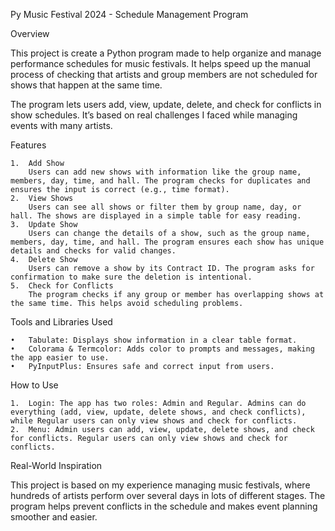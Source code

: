 Py Music Festival 2024 - Schedule Management Program

Overview

This project is create a Python program made to help organize and manage performance schedules for music festivals. It helps speed up the manual process of checking that artists and group members are not scheduled for shows that happen at the same time.

The program lets users add, view, update, delete, and check for conflicts in show schedules. It’s based on real challenges I faced while managing events with many artists.

Features

	1.	Add Show
		Users can add new shows with information like the group name, members, day, time, and hall. The program checks for duplicates and ensures the input is correct (e.g., time format).
	2.	View Shows
		Users can see all shows or filter them by group name, day, or hall. The shows are displayed in a simple table for easy reading.
	3.	Update Show
		Users can change the details of a show, such as the group name, members, day, time, and hall. The program ensures each show has unique details and checks for valid changes.
	4.	Delete Show
		Users can remove a show by its Contract ID. The program asks for confirmation to make sure the deletion is intentional.
	5.	Check for Conflicts
		The program checks if any group or member has overlapping shows at the same time. This helps avoid scheduling problems.

Tools and Libraries Used

	•	Tabulate: Displays show information in a clear table format.
	•	Colorama & Termcolor: Adds color to prompts and messages, making the app easier to use.
	•	PyInputPlus: Ensures safe and correct input from users.

How to Use

	1.	Login: The app has two roles: Admin and Regular. Admins can do everything (add, view, update, delete shows, and check conflicts), while Regular users can only view shows and check for conflicts.
	2.	Menu: Admin users can add, view, update, delete shows, and check for conflicts. Regular users can only view shows and check for conflicts.

Real-World Inspiration

This project is based on my experience managing music festivals, where hundreds of artists perform over several days in lots of different stages. The program helps prevent conflicts in the schedule and makes event planning smoother and easier.

